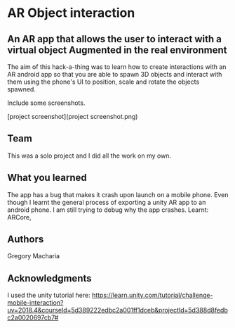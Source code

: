 # AR Object interaction


## An AR app that allows the user to interact with a virtual object Augmented in the real environment

The aim of this hack-a-thing was to learn how to create interactions with an AR android app so that you are able to spawn 3D objects and interact with them using the phone's UI to position, scale and rotate the objects spawned. 

Include some screenshots.

[project screenshot](project screenshot.png)

## Team

This was a solo project and I did all the work on my own.

## What you learned

The app has a bug that makes it crash upon launch on a mobile phone. Even though I learnt the general process of exporting a unity AR app to an android phone. I am still trying to debug why the app crashes. 
Learnt: ARCore, 

## Authors

Gregory Macharia

## Acknowledgments

I used the unity tutorial here: https://learn.unity.com/tutorial/challenge-mobile-interaction?uv=2018.4&courseId=5d389222edbc2a001ff1dceb&projectId=5d388d8fedbc2a0020697cb7#
